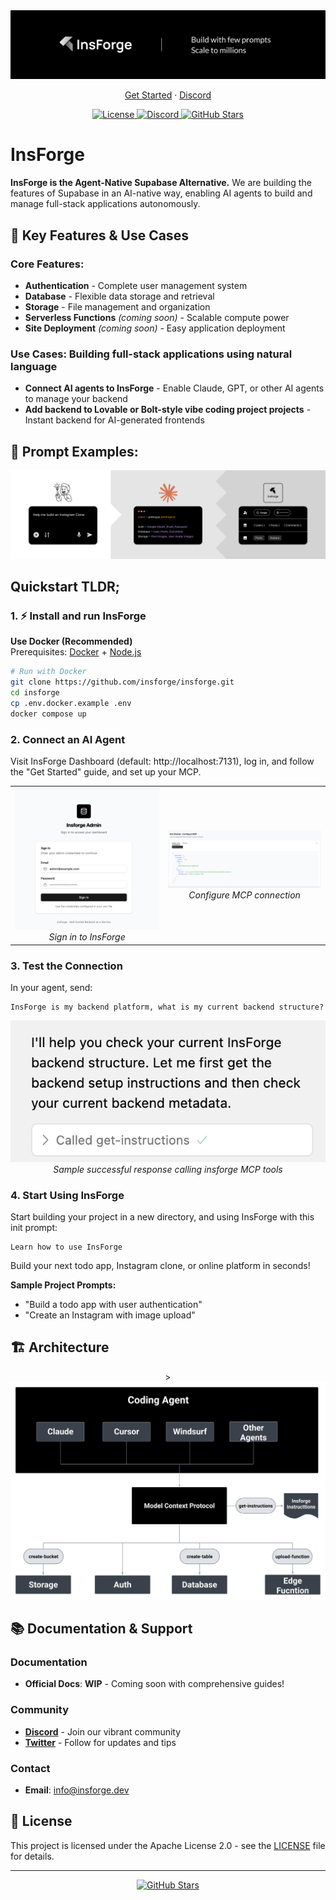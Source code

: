 <div align="center">
  <a href="https://insforge.com">
    <img src="assets/imageLogo.png" alt="Insforge Logo">
  </a>
  
</div>
<p align="center">
   <a href="#quickstart-tldr" style="text-decoration: underline;">Get Started</a> · 
   <a href="https://discord.gg/MPxwj5xVvW" style="text-decoration: underline;">Discord</a>
</p>
<p align="center">
   <a href="https://opensource.org/licenses/Apache-2.0">
      <img src="https://img.shields.io/badge/License-Apache%202.0-blue.svg" alt="License">
   </a>
   <a href="https://discord.gg/MPxwj5xVvW">
      <img src="https://img.shields.io/badge/Discord-Join%20Community-7289DA?logo=discord&logoColor=white" alt="Discord">
   </a>
   <a href="https://github.com/InsForge/insforge/stargazers">
      <img src="https://img.shields.io/github/stars/InsForge/insforge?style=social" alt="GitHub Stars">
   </a>
</p>

# InsForge

**InsForge is the Agent-Native Supabase Alternative.** We are building the features of Supabase in an AI-native way, enabling AI agents to build and manage full-stack applications autonomously. 

## 🚀 Key Features & Use Cases

### Core Features:
- **Authentication** - Complete user management system
- **Database** - Flexible data storage and retrieval
- **Storage** - File management and organization
- **Serverless Functions** *(coming soon)* - Scalable compute power
- **Site Deployment** *(coming soon)* - Easy application deployment

### Use Cases: Building full-stack applications using natural language
- **Connect AI agents to InsForge** - Enable Claude, GPT, or other AI agents to manage your backend
- **Add backend to Lovable or Bolt-style vibe coding project projects** - Instant backend for AI-generated frontends

## 📝 Prompt Examples:

<td align="center">
  <img src="assets/userFlow2.png" alt="userFlow">
  <br>
</td>

## Quickstart TLDR;

### 1. ⚡ Install and run InsForge

**Use Docker (Recommended)**  
Prerequisites: [Docker](https://www.docker.com/) + [Node.js](https://nodejs.org/)

```bash
# Run with Docker
git clone https://github.com/insforge/insforge.git
cd insforge
cp .env.docker.example .env
docker compose up
```

### 2. Connect an AI Agent

Visit InsForge Dashboard (default: http://localhost:7131), log in, and follow the "Get Started" guide, and set up your MCP.

<div align="center">
  <table>
    <tr>
      <td align="center">
        <img src="assets/signin.png" alt="Sign In">
        <br>
        <em>Sign in to InsForge</em>
      </td>
      <td align="center">
        <img src="assets/mcpInstall.png" alt="MCP Configuration"">
        <br>
        <em>Configure MCP connection</em>
      </td>
    </tr>
  </table>
</div>

### 3. Test the Connection

In your agent, send:
```
InsForge is my backend platform, what is my current backend structure?
```

<div align="center">
  <img src="assets/sampleResponse.png" alt="Successful Connection Response" width="600">
  <br>
  <em>Sample successful response calling insforge MCP tools</em>
</div>

### 4. Start Using InsForge

Start building your project in a new directory, and using InsForge with this init prompt:
```
Learn how to use InsForge
```

Build your next todo app, Instagram clone, or online platform in seconds!

**Sample Project Prompts:**
- "Build a todo app with user authentication"
- "Create an Instagram with image upload"

## 🏗️ Architecture


<div align="center">>
  <img src="assets/archDiagram5.png" alt="Carch">
  <br>
</div>


## 📚 Documentation & Support

### Documentation
- **Official Docs**: **WIP** - Coming soon with comprehensive guides!

### Community
- **[Discord](https://discord.gg/D3Vf8zD2ZS)** - Join our vibrant community
- **[Twitter](https://x.com/InsForge_dev)** - Follow for updates and tips

### Contact
- **Email**: info@insforge.dev

## 📄 License

This project is licensed under the Apache License 2.0 - see the [LICENSE](LICENSE) file for details.

---

<div align="center">
  <a href="https://github.com/InsForge/insforge/stargazers">
    <img src="https://img.shields.io/github/stars/InsForge/insforge?style=social&label=Star" alt="GitHub Stars">
  </a>
</div>